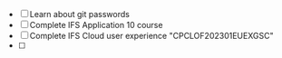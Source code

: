 - [ ] Learn about git passwords 
- [ ] Complete IFS Application 10 course
- [ ] Complete IFS Cloud user experience "CPCLOF202301EUEXGSC"
- [ ] 